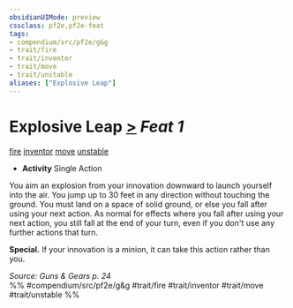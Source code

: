 ```yaml
---
obsidianUIMode: preview
cssclass: pf2e,pf2e-feat
tags:
- compendium/src/pf2e/g&g
- trait/fire
- trait/inventor
- trait/move
- trait/unstable
aliases: ["Explosive Leap"]
---
```

# Explosive Leap  [>](chapter-9-playing-the-game.md#Actions "Single Action") *Feat 1*  
[fire](fire.md "Fire Energy & Element Trait")  [inventor](Reference/Rules/Traits/inventor-g-g.md "Inventor Class Trait")  [move](move.md "Move Combat Trait")  [unstable](unstable-g-g.md "Unstable  Trait")  

- **Activity** Single Action

You aim an explosion from your innovation downward to launch yourself into the air. You jump up to 30 feet in any direction without touching the ground. You must land on a space of solid ground, or else you fall after using your next action. As normal for effects where you fall after using your next action, you still fall at the end of your turn, even if you don't use any further actions that turn.

**Special.** If your innovation is a minion, it can take this action rather than you.

*Source: Guns & Gears p. 24*  
%% #compendium/src/pf2e/g&g #trait/fire #trait/inventor #trait/move #trait/unstable %%